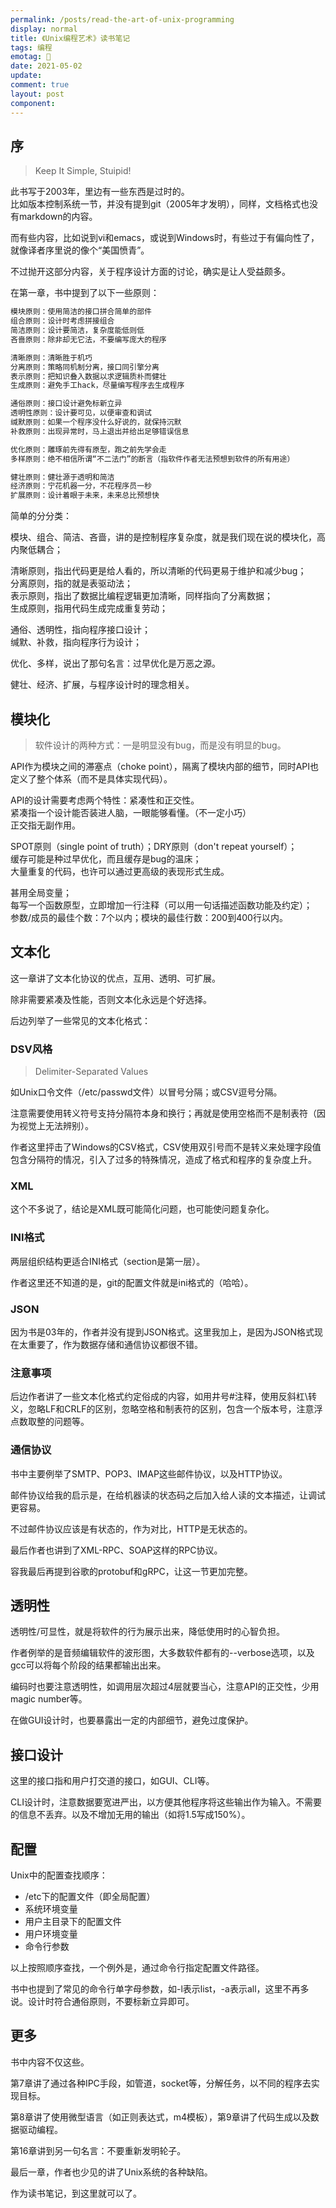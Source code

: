 ```yaml
---
permalink: /posts/read-the-art-of-unix-programming
display: normal
title: 《Unix编程艺术》读书笔记
tags: 编程
emotag: 📕
date: 2021-05-02
update: 
comment: true
layout: post
component: 
---
```


<style>
.markdown-body pre {
    background-color: #F5F5F5;
}
.markdown-body pre code {
    color: #000000;
}
</style>

## 序

> Keep It Simple, Stuipid!

此书写于2003年，里边有一些东西是过时的。  
比如版本控制系统一节，并没有提到git（2005年才发明），同样，文档格式也没有markdown的内容。

而有些内容，比如说到vi和emacs，或说到Windows时，有些过于有偏向性了，就像译者序里说的像个“美国愤青”。

不过抛开这部分内容，关于程序设计方面的讨论，确实是让人受益颇多。

在第一章，书中提到了以下一些原则：

```txt
模块原则：使用简洁的接口拼合简单的部件
组合原则：设计时考虑拼接组合
简洁原则：设计要简洁，复杂度能低则低
吝啬原则：除非却无它法，不要编写庞大的程序

清晰原则：清晰胜于机巧
分离原则：策略同机制分离，接口同引擎分离
表示原则：把知识叠入数据以求逻辑质朴而健壮
生成原则：避免手工hack，尽量编写程序去生成程序

通俗原则：接口设计避免标新立异
透明性原则：设计要可见，以便审查和调试
缄默原则：如果一个程序没什么好说的，就保持沉默
补救原则：出现异常时，马上退出并给出足够错误信息

优化原则：雕琢前先得有原型，跑之前先学会走
多样原则：绝不相信所谓“不二法门”的断言（指软件作者无法预想到软件的所有用途）

健壮原则：健壮源于透明和简洁
经济原则：宁花机器一分，不花程序员一秒
扩展原则：设计着眼于未来，未来总比预想快
```

简单的分分类：

模块、组合、简洁、吝啬，讲的是控制程序复杂度，就是我们现在说的模块化，高内聚低耦合；

清晰原则，指出代码更是给人看的，所以清晰的代码更易于维护和减少bug；  
分离原则，指的就是表驱动法；  
表示原则，指出了数据比编程逻辑更加清晰，同样指向了分离数据；  
生成原则，指用代码生成完成重复劳动；  

通俗、透明性，指向程序接口设计；  
缄默、补救，指向程序行为设计；  

优化、多样，说出了那句名言：过早优化是万恶之源。

健壮、经济、扩展，与程序设计时的理念相关。

## 模块化

> 软件设计的两种方式：一是明显没有bug，而是没有明显的bug。

API作为模块之间的滞塞点（choke point），隔离了模块内部的细节，同时API也定义了整个体系（而不是具体实现代码）。

API的设计需要考虑两个特性：紧凑性和正交性。  
紧凑指一个设计能否装进人脑，一眼能够看懂。（不一定小巧）  
正交指无副作用。  

SPOT原则（single point of truth）；DRY原则（don't repeat yourself）；  
缓存可能是种过早优化，而且缓存是bug的温床；  
大量重复的代码，也许可以通过更高级的表现形式生成。

甚用全局变量；  
每写一个函数原型，立即增加一行注释（可以用一句话描述函数功能及约定）；  
参数/成员的最佳个数：7个以内；模块的最佳行数：200到400行以内。

## 文本化

这一章讲了文本化协议的优点，互用、透明、可扩展。

除非需要紧凑及性能，否则文本化永远是个好选择。

后边列举了一些常见的文本化格式：

### DSV风格

> Delimiter-Separated Values

如Unix口令文件（/etc/passwd文件）以冒号分隔；或CSV逗号分隔。

注意需要使用转义符号支持分隔符本身和换行；再就是使用空格而不是制表符（因为视觉上无法辨别）。

作者这里抨击了Windows的CSV格式，CSV使用双引号而不是转义来处理字段值包含分隔符的情况，引入了过多的特殊情况，造成了格式和程序的复杂度上升。

### XML

这个不多说了，结论是XML既可能简化问题，也可能使问题复杂化。

### INI格式

两层组织结构更适合INI格式（section是第一层）。

作者这里还不知道的是，git的配置文件就是ini格式的（哈哈）。

### JSON

因为书是03年的，作者并没有提到JSON格式。这里我加上，是因为JSON格式现在太重要了，作为数据存储和通信协议都很不错。

### 注意事项

后边作者讲了一些文本化格式约定俗成的内容，如用井号#注释，使用反斜杠\转义，忽略LF和CRLF的区别，忽略空格和制表符的区别，包含一个版本号，注意浮点数取整的问题等。

### 通信协议

书中主要例举了SMTP、POP3、IMAP这些邮件协议，以及HTTP协议。

邮件协议给我的启示是，在给机器读的状态码之后加入给人读的文本描述，让调试更容易。

不过邮件协议应该是有状态的，作为对比，HTTP是无状态的。

最后作者也讲到了XML-RPC、SOAP这样的RPC协议。

容我最后再提到谷歌的protobuf和gRPC，让这一节更加完整。

## 透明性

透明性/可显性，就是将软件的行为展示出来，降低使用时的心智负担。

作者例举的是音频编辑软件的波形图，大多数软件都有的--verbose选项，以及gcc可以将每个阶段的结果都输出出来。

编码时也要注意透明性，如调用层次超过4层就要当心，注意API的正交性，少用magic number等。

在做GUI设计时，也要暴露出一定的内部细节，避免过度保护。

## 接口设计

这里的接口指和用户打交道的接口，如GUI、CLI等。

CLI设计时，注意数据要宽进严出，以方便其他程序将这些输出作为输入。不需要的信息不丢弃。以及不增加无用的输出（如将1.5写成150%）。

## 配置

Unix中的配置查找顺序：

- /etc下的配置文件（即全局配置）
- 系统环境变量
- 用户主目录下的配置文件
- 用户环境变量
- 命令行参数

以上按照顺序查找，一个例外是，通过命令行指定配置文件路径。

书中也提到了常见的命令行单字母参数，如-l表示list，-a表示all，这里不再多说。设计时符合通俗原则，不要标新立异即可。

## 更多

书中内容不仅这些。

第7章讲了通过各种IPC手段，如管道，socket等，分解任务，以不同的程序去实现目标。

第8章讲了使用微型语言（如正则表达式，m4模板），第9章讲了代码生成以及数据驱动编程。

第16章讲到另一句名言：不要重新发明轮子。

最后一章，作者也少见的讲了Unix系统的各种缺陷。

作为读书笔记，到这里就可以了。
